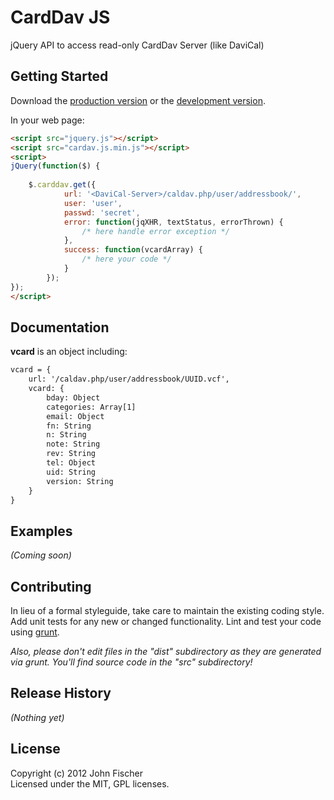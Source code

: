 # CardDav JS

jQuery API to access read-only CardDav Server (like DaviCal)

## Getting Started
Download the [production version][min] or the [development version][max].

[min]: https://raw.github.com/jfroffice/carddav.js/master/carddav.min.js
[max]: https://raw.github.com/jfroffice/carddav.js/master/carddav.js

In your web page:

```html
<script src="jquery.js"></script>
<script src="cardav.js.min.js"></script>
<script>
jQuery(function($) {
    
    $.carddav.get({
            url: '<DaviCal-Server>/caldav.php/user/addressbook/',
            user: 'user',
            passwd: 'secret',
            error: function(jqXHR, textStatus, errorThrown) {
                /* here handle error exception */
            },          
            success: function(vcardArray) {
                /* here your code */
            }
        });
});
</script>
```

## Documentation

__vcard__ is an object including:

```html
vcard = {
    url: '/caldav.php/user/addressbook/UUID.vcf',
    vcard: {
        bday: Object
        categories: Array[1]
        email: Object
        fn: String
        n: String
        note: String
        rev: String
        tel: Object
        uid: String
        version: String
    }
} 
```

## Examples
_(Coming soon)_

## Contributing
In lieu of a formal styleguide, take care to maintain the existing coding style. Add unit tests for any new or changed functionality. Lint and test your code using [grunt](https://github.com/cowboy/grunt).

_Also, please don't edit files in the "dist" subdirectory as they are generated via grunt. You'll find source code in the "src" subdirectory!_

## Release History
_(Nothing yet)_

## License
Copyright (c) 2012 John Fischer  
Licensed under the MIT, GPL licenses.
